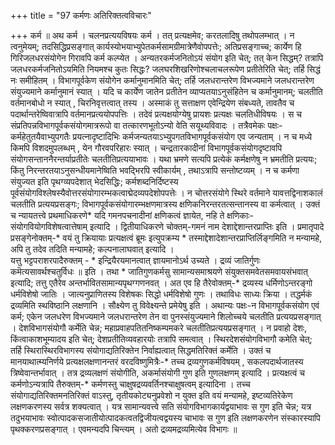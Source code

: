 +++
title = "97 कर्मणः अतिरिक्तत्वविचारः"

+++
कर्म ॥ अथ कर्म । चलनप्रत्ययविषयः कर्म । तत् प्रत्यक्षमेव; करतलादिषु तथोपलम्भात् । न त्वनुमेयम्; तदसिद्धिप्रसङ्गात् कार्यस्योभयाभ्युपेतकर्मसामग्रीमात्रेणैवोपपत्तेः; अतिप्रसङ्गाच्च; कार्येण हि गिरिजलधरसंयोगेन गिरावपि कर्म कल्प्येत । अन्यतरकर्मजनितोऽयं संयोग इति चेत्; तत् केन सिद्धम्? तत्रापि जलधरकर्मजनितोऽयमिति नियमश्च कुतः सिद्धः? जलघरशिखरिणोश्चलाचलरूपेण प्रतीतेरिति चेत्; तर्हि सिद्धं नः समीहितम् । विभागपूर्वकेण संयोगेन कर्मानुमानमिति चेत्; तर्हि जलधरान्तरेण विभज्यमाने जलधरान्तरेण संयुज्यमाने कर्मानुमानं स्यात् । यदि च कार्येण जातेन प्रतीतेन व्याप्यतयाऽनुसंहितेन च कर्मानुमानम्; चलतीति वर्तमानबोधो न स्यात् , चिरनिवृत्तत्वात् तस्य । अस्माकं तु सत्ताक्षण एवेन्द्रियेण संबध्यते, तावतैव च पदार्थान्तरेष्विवात्रापि वर्तमानप्रत्ययोपपत्तिः । तदेवं प्रत्यक्षयोग्येषु प्रायशः प्रत्यक्षः चलतिधीविषयः । स च संप्रतिपन्नविभागपूर्वकसंयोगमात्ररूपो वा तत्कारणभूतोऽन्यो वेति सयूथ्यविवादः । तत्रैवमेकः पक्षः-कर्महेतुतयैवाभ्युपगतैः प्रयत्नादृष्टादिभिः कर्मजन्यतयाऽभ्युपगतविभागपूर्वकसंयोग एव जन्यताम् । न च मध्ये किमपि विशदमुपलब्धम् , येन गौरवपरिहारः स्यात् । चन्द्रतारकादीनां विभागपूर्वकसंयोगदृष्टावपि संयोगसन्ताननैरन्तर्याप्रतीतेः चलतीतिप्रत्ययाभावः । यथा भ्रमणे सत्यपि प्रत्येकं कर्मक्षणेषु न भ्रमतीति प्रत्ययः; किंतु निरन्तरतयाऽनुसन्धीयमानेष्विति भवद्भिरपि स्वीकार्यम् , तथाऽत्रापि सन्तोष्टव्यम् । न च कर्मणा संयुज्यत इति पृथग्व्यपदेशात् भेदसिद्धिः; कर्मशब्दनिर्दिष्टस्य पूर्वसंयोगविश्लेषस्यैवोत्तरसंयोगारम्भकत्वाद्मेदव्यपदेशोपपत्तेः । न चोत्तरसंयोगे स्थिरे वर्तमाने यावत्तद्विनाशकालं चलतीति प्रत्ययप्रसङ्गः; विभागपूर्वकसंयोगारम्भक्षणमात्रस्य क्षणिकनिरन्तरतत्सन्तानस्य वा कर्मत्वात् । उक्तं च न्यायतत्त्वे प्रथमाधिकरणे* यदि गमनपचनादीनां क्षणिकत्वं ज्ञायेत, नहि ते क्षणिकाः-संयोगवियोगविशेषत्वात्तेषाम् इत्यादि । द्वितीयाधिकरणे चोक्तम्-गमनं नाम देशाद्देशान्तरप्राप्तिः इति । प्रमातृपादे प्रसङ्गेनोक्तम्-* वयं तु क्रियायाः प्रत्यक्षत्वं ब्रूमः इत्युपक्रम्य * तस्माद्देशादेशान्तरप्राप्तिर्लिङ्गमिति न मन्यामहे, अपि तु तदेव तदिति मन्यामहे; कल्पनालाघवात् इत्यादि ।  
यत्तु भट्टपराशरपादैरुक्तम् - * इन्द्रियैरयमानत्वात् ज्ञायमानोऽर्थ उच्यते । द्रव्यं जातिर्गुणः कमॆत्यसावर्थश्चतुर्विधः ॥ इति । तथा * जातिगुणकर्मसु सामान्यसमाश्रयणे संयुक्तसमवेतसमवायसंभवात् इत्यादि; तत्तु एतैरेव अन्तर्भावितसामान्यपृथग्गणनवत् । अत एव हि तैरेवोक्तम्-* द्रव्यस्य धर्मिणोऽन्तरङ्गो धर्मविशेषो जातिः । जात्यनुप्राणितस्य विशेषकः सिद्धो धर्मविशेषो गुणः । तथाविधः साध्यः क्रिया । तद्धर्मकं द्रव्यमिति स्थविष्ठानि लक्षणानि । सौक्ष्येण तु विवेक्ष्यन्ते प्रमेयेषु इति । अथान्यः पक्षः-न विभागपूर्वकसंयोग एवं कर्म; एकेन जलधरेण विभज्यमाने जलधरान्तरेण तेन वा पुनस्संयुज्यमाने शिलोच्चये चलतीति प्रत्ययप्रसङ्गात् । देशविभागसंयोगौ कर्मेति चेन्न; महाप्रवाहपतितनिष्कम्पमकरे चलतीतिप्रत्ययप्रसङ्गात् । न प्रवाहो देशः, किंत्वाकाशभूम्यादय इति चेत्; देशप्रतीतिव्यवहारयोः तत्रापि समत्वात् । स्थिरदेशसंयोगविभागौ कमेति चेत्; तर्हि स्थिरास्थिरविभागस्य संयोगाद्यतिरिक्तेन निर्वाह्यत्वात् सिद्धमतिरिक्तं कर्मेति । उक्तं च मानयाथात्म्यनिर्णये प्रत्यक्षलक्षणानन्तरं वरदविष्णुमित्रैः-* तच्च द्रव्यगुणकर्मविषयम् , सकलपदार्थजातस्य त्रिष्वेवान्तर्भावात् । तत्र द्रव्यलक्षणं संयोगीति, अकर्मासंयोगी गुण इति गुणलक्षणम् इत्यादि । प्रत्यक्षत्वं च कर्मणोऽन्यत्रापि तैरुक्तम्-* कर्मणस्तु चाक्षुषद्रव्यवर्तिनश्चाक्षुषत्वम् इत्यादिना । तच्च संयोगाद्यतिरिक्तमनतिरिक्तं वाऽस्तु, तृतीयकोट्यनुप्रवेशो न युक्त इति वयं मन्यामहे, इष्टव्यतिरेकेण लक्षणकरणस्य सर्वत्र शक्यत्वात् । यत्र सामान्यवत्त्वे सति संयोगविभागकार्यद्वयाभावः स गुण इति चेन्न; यत्र तदुभयाभावः स्वोत्पादकसजातीयोत्पादकत्वतद्विजीयत्वद्वयस्य चाभावः स गुण इति लक्षणकरणेन संस्कारस्यापि पृथक्करणप्रसङ्गात् । एवमन्यदपि चिन्त्यम् । अतो द्रव्यमद्रव्यमित्येव विभागः ॥